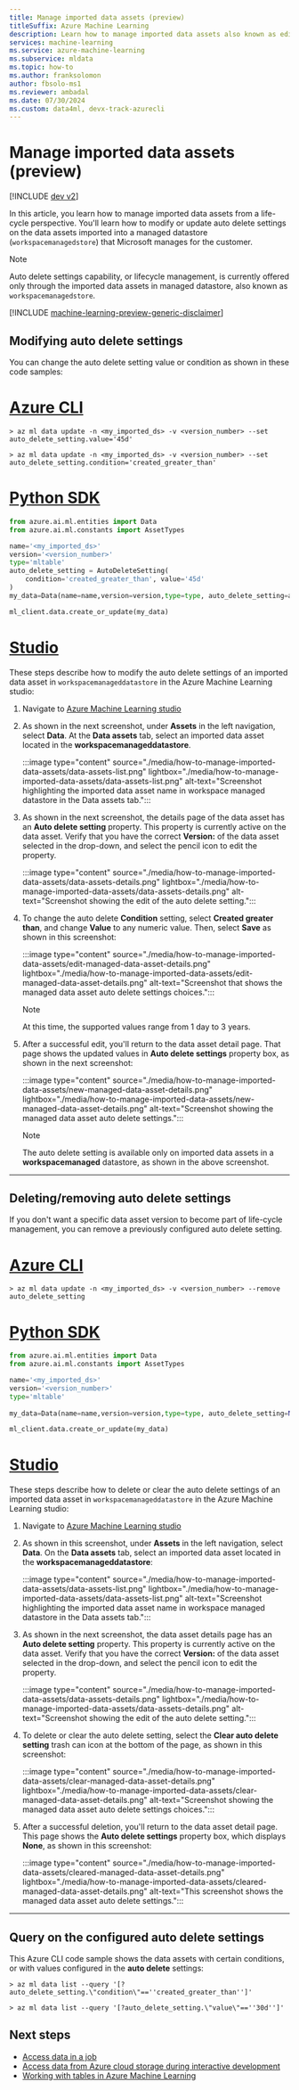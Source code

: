 ```yaml
---
title: Manage imported data assets (preview)
titleSuffix: Azure Machine Learning
description: Learn how to manage imported data assets also known as edit autodeletion.
services: machine-learning
ms.service: azure-machine-learning
ms.subservice: mldata
ms.topic: how-to
ms.author: franksolomon
author: fbsolo-ms1
ms.reviewer: ambadal
ms.date: 07/30/2024
ms.custom: data4ml, devx-track-azurecli
---
```


# Manage imported data assets (preview)

[!INCLUDE [dev v2](includes/machine-learning-dev-v2.md)]

In this article, you learn how to manage imported data assets from a life-cycle perspective. You'll learn how to modify or update auto delete settings on the data assets imported into a managed datastore (`workspacemanagedstore`) that Microsoft manages for the customer.

> [!NOTE]
> Auto delete settings capability, or lifecycle management, is currently offered only through the imported data assets in managed datastore, also known as `workspacemanagedstore`.

[!INCLUDE [machine-learning-preview-generic-disclaimer](includes/machine-learning-preview-generic-disclaimer.md)]

## Modifying auto delete settings

You can change the auto delete setting value or condition as shown in these code samples:

# [Azure CLI](#tab/cli)

```cli
> az ml data update -n <my_imported_ds> -v <version_number> --set auto_delete_setting.value='45d'

> az ml data update -n <my_imported_ds> -v <version_number> --set auto_delete_setting.condition='created_greater_than'

```

# [Python SDK](#tab/python)
```python
from azure.ai.ml.entities import Data 
from azure.ai.ml.constants import AssetTypes 

name='<my_imported_ds>'
version='<version_number>'
type='mltable'
auto_delete_setting = AutoDeleteSetting(
    condition='created_greater_than', value='45d'
) 
my_data=Data(name=name,version=version,type=type, auto_delete_setting=auto_delete_setting)

ml_client.data.create_or_update(my_data) 

```

# [Studio](#tab/azure-studio)

These steps describe how to modify the auto delete settings of an imported data asset in `workspacemanageddatastore` in the Azure Machine Learning studio:

1. Navigate to [Azure Machine Learning studio](https://ml.azure.com)

1. As shown in the next screenshot, under **Assets** in the left navigation, select **Data**. At the **Data assets** tab, select an imported data asset located in the **workspacemanageddatastore**.

   :::image type="content" source="./media/how-to-manage-imported-data-assets/data-assets-list.png" lightbox="./media/how-to-manage-imported-data-assets/data-assets-list.png" alt-text="Screenshot highlighting the imported data asset name in workspace managed datastore in the Data assets tab.":::

1. As shown in the next screenshot, the details page of the data asset has an **Auto delete setting** property. This property is currently active on the data asset. Verify that you have the correct **Version:** of the data asset selected in the drop-down, and select the pencil icon to edit the property.

   :::image type="content" source="./media/how-to-manage-imported-data-assets/data-assets-details.png" lightbox="./media/how-to-manage-imported-data-assets/data-assets-details.png" alt-text="Screenshot showing the edit of the auto delete setting.":::

1. To change the auto delete **Condition** setting, select **Created greater than**, and change **Value** to any numeric value. Then, select **Save** as shown in this screenshot:

   :::image type="content" source="./media/how-to-manage-imported-data-assets/edit-managed-data-asset-details.png" lightbox="./media/how-to-manage-imported-data-assets/edit-managed-data-asset-details.png" alt-text="Screenshot that shows the managed data asset auto delete settings choices.":::

   > [!NOTE]
   > At this time, the supported values range from 1 day to 3 years.

1. After a successful edit, you'll return to the data asset detail page. That page shows the updated values in **Auto delete settings** property box, as shown in the next screenshot:

   :::image type="content" source="./media/how-to-manage-imported-data-assets/new-managed-data-asset-details.png" lightbox="./media/how-to-manage-imported-data-assets/new-managed-data-asset-details.png" alt-text="Screenshot showing the managed data asset auto delete settings.":::

   > [!NOTE]
   > The auto delete setting is available only on imported data assets in a **workspacemanaged** datastore, as shown in the above screenshot.

---

## Deleting/removing auto delete settings

If you don't want a specific data asset version to become part of life-cycle management, you can remove a previously configured auto delete setting.

# [Azure CLI](#tab/cli)

```cli
> az ml data update -n <my_imported_ds> -v <version_number> --remove auto_delete_setting

```

# [Python SDK](#tab/python)
```python
from azure.ai.ml.entities import Data 
from azure.ai.ml.constants import AssetTypes 

name='<my_imported_ds>'
version='<version_number>'
type='mltable'
 
my_data=Data(name=name,version=version,type=type, auto_delete_setting=None)

ml_client.data.create_or_update(my_data) 

```
# [Studio](#tab/azure-studio)

These steps describe how to delete or clear the auto delete settings of an imported data asset in `workspacemanageddatastore` in the Azure Machine Learning studio:

1. Navigate to [Azure Machine Learning studio](https://ml.azure.com)

1. As shown in this screenshot, under **Assets** in the left navigation, select **Data**. On the **Data assets** tab, select an imported data asset located in the **workspacemanageddatastore**:

   :::image type="content" source="./media/how-to-manage-imported-data-assets/data-assets-list.png" lightbox="./media/how-to-manage-imported-data-assets/data-assets-list.png" alt-text="Screenshot highlighting the imported data asset name in workspace managed datastore in the Data assets tab.":::

1. As shown in the next screenshot, the data asset details page has an **Auto delete setting** property. This property is currently active on the data asset. Verify that you have the correct **Version:** of the data asset selected in the drop-down, and select the pencil icon to edit the property.

   :::image type="content" source="./media/how-to-manage-imported-data-assets/data-assets-details.png" lightbox="./media/how-to-manage-imported-data-assets/data-assets-details.png" alt-text="Screenshot showing the edit of the auto delete setting.":::

1. To delete or clear the auto delete setting, select the **Clear auto delete setting** trash can icon at the bottom of the page, as shown in this screenshot:

   :::image type="content" source="./media/how-to-manage-imported-data-assets/clear-managed-data-asset-details.png" lightbox="./media/how-to-manage-imported-data-assets/clear-managed-data-asset-details.png" alt-text="Screenshot showing the managed data asset auto delete settings choices.":::

1. After a successful deletion, you'll return to the data asset detail page. This page shows the **Auto delete settings** property box, which displays **None**, as shown in this screenshot:

   :::image type="content" source="./media/how-to-manage-imported-data-assets/cleared-managed-data-asset-details.png" lightbox="./media/how-to-manage-imported-data-assets/cleared-managed-data-asset-details.png" alt-text="This screenshot shows the managed data asset auto delete settings.":::
---

## Query on the configured auto delete settings

This Azure CLI code sample shows the data assets with certain conditions, or with values configured in the **auto delete** settings:

```cli
> az ml data list --query '[?auto_delete_setting.\"condition\"==''created_greater_than'']'

> az ml data list --query '[?auto_delete_setting.\"value\"==''30d'']'
```

## Next steps

- [Access data in a job](how-to-read-write-data-v2.md#access-data-in-a-job)
- [Access data from Azure cloud storage during interactive development](./how-to-access-data-interactive.md)
- [Working with tables in Azure Machine Learning](./how-to-mltable.md)
